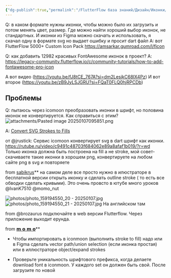 ```yaml
---
{"dg-publish":true,"permalink":"/FlutterFlow база знаний/Дизайн/Иконки/","created":"2025-01-07T09:54:41.352-03:00","updated":"2025-01-07T10:00:59.288-03:00"}
---
```



Q: в каком формате нужны иконки, чтобы можно было их загрузить и потом менять цвет, размер. Где можно найти хороший выбор иконок, не стандартных. И иконки из Figma можно скачать и использовать, я скачал одну в формате svg но выдает ошибку и просит dart файл
A: вот FlutterFlow 5000+ Custom Icon Pack
https://amsarkar.gumroad.com/l/ficon


Q: как добавить 12982 красивых FontAwesome иконок в проект?
A: https://legacy-community.flutterflow.io/c/community-tutorials/how-to-add-fontawesome-pro-icon

А вот видео (https://youtu.be/fJ8tCE_767A?si=dm2LesjkC68IX4Pz)
И вот второе (https://youtu.be/zB9JyLSJGRU?si=FQaT0FLQ0hjRPCDb) 

## Проблемы
Q: пытаюсь через icomoon преобразовать иконки в шрифт, но половина иконок не конвертируется. Как справиться с этим?
![attachments/Pasted image 20250107095851.png](/img/user/FlutterFlow%20%D0%B1%D0%B0%D0%B7%D0%B0%20%D0%B7%D0%BD%D0%B0%D0%BD%D0%B8%D0%B9/%D0%94%D0%B8%D0%B7%D0%B0%D0%B9%D0%BD/attachments/Pasted%20image%2020250107095851.png)

A: 
[Convert SVG Strokes to Fills](https://iconly.io/tools/svg-convert-stroke-to-fill)

от @jrustick:
Сервис icomoon конвертирует svg в dart шрифт как иконки.
https://rutube.ru/video/c9491c48703f684062e89a8afaf1b019/?r=wd
Только иконка должна быть построена на fill а не stroke, мой совет- скачиваете такие иконки в хорошем png, конвертируете на любом сайте png в svg и повторяете

from [sabikrus](https://t.me/sabikrus)**
на самом деле все просто нужно в илюстраторе в бесплатной версии открыть иконку и сделать outline stroke ( то есть все обводки сделать кривыми). Это очень провсто в ютубе много уроков @IvanK7510 @momo_nut

![photos/photo_159194550_20 - 20250107.jpg](/img/user/Telegram/photos/photo_159194550_20%20-%2020250107.jpg)
![photos/photo_159194550_21 - 20250107.jpg](/img/user/Telegram/photos/photo_159194550_21%20-%2020250107.jpg)
На английском там

from @brozaurus
подключайте в web версии Flutterflow. Через приложение выходит ерунда.

from [𝗺 𝗼 𝗺 𝗼](https://t.me/momo_nut)**
- Чтобы импортировать в iconmoon  (выполнить stroke to fill) надо или в Figma сделать vector path/union selection (если иконка простая) или в иллюстраторе object/expand strokes

- Проверьте уникальность шрифтового префикса, когда делаете download font в iconmoon. У каждого set он должен быть свой. После загрузите по новой

